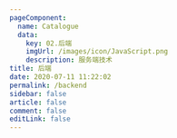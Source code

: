 ```yaml
---
pageComponent:
  name: Catalogue
  data:
    key: 02.后端
    imgUrl: /images/icon/JavaScript.png
    description: 服务端技术
title: 后端
date: 2020-07-11 11:22:02
permalink: /backend
sidebar: false
article: false
comment: false
editLink: false
---
```

